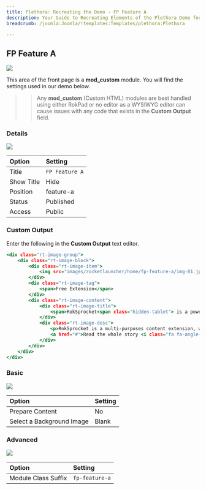 ```yaml
---
title: Plethora: Recreating the Demo - FP Feature A
description: Your Guide to Recreating Elements of the Plethora Demo for Joomla
breadcrumb: /joomla:Joomla/!templates:Templates/plethora:Plethora

---
```


FP Feature A
-----

![][demo]

This area of the front page is a **mod_custom** module. You will find the settings used in our demo below.

>> Any **mod_custom** (Custom HTML) modules are best handled using either RokPad or no editor as a WYSIWYG editor can cause issues with any code that exists in the **Custom Output** field.

### Details

![][demo2]

| Option      | Setting        |
| :---------- | :----------    |
| Title       | `FP Feature A` |
| Show Title  | Hide           |
| Position    | feature-a      |
| Status      | Published      |
| Access      | Public         |

### Custom Output

Enter the following in the **Custom Output** text editor.

~~~ .html
<div class="rt-image-group">
	<div class="rt-image-block">
		<div class="rt-image-item">
			<img src="images/rocketlauncher/home/fp-feature-a/img-01.jpg" alt="image" />
		</div>
		<div class="rt-image-tag">
			<span>Free Extension</span>
		</div>
		<div class="rt-image-content">
			<div class="rt-image-title">
				<span>RokSprocket<span class="hidden-tablet"> is a powerful, switchblade content extension</span>.</span>
			</div>		
			<div class="rt-image-desc">
				<p>RokSprocket is a multi-purposes content extension, with a custom, advanced and intuitive user interface<span class="hidden-tablet">, as well as several layout modes with numerous themes</span>.</p>
				<a href="#">Read the whole story <i class="fa fa-angle-double-right"></i></a>
			</div>				
		</div>	
	</div>	
</div>
~~~

### Basic

![][demo3]

| Option                    | Setting     |
| :----------               | :---------- |
| Prepare Content           | No          |
| Select a Background Image | Blank       |

### Advanced

![][demo4]

| Option              | Setting        |
| :----------         | :----------    |
| Module Class Suffix | `fp-feature-a` |

[demo]: assets/demo_6.jpeg
[demo2]: assets/demo_6a.jpeg
[demo3]: assets/demo_6b.jpeg
[demo4]: assets/demo_6c.jpeg
